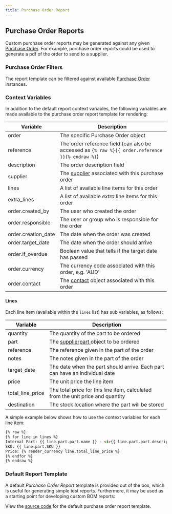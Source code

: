 ```yaml
---
title: Purchase Order Report
---
```


## Purchase Order Reports

Custom purchase order reports may be generated against any given [Purchase Order](../order/purchase_order.md). For example, purchase order reports could be used to generate a pdf of the order to send to a supplier.

### Purchase Order Filters

The report template can be filtered against available [Purchase Order](../order/purchase_order.md) instances.

### Context Variables

In addition to the default report context variables, the following variables are made available to the purchase order report template for rendering:

| Variable | Description |
| --- | --- |
| order | The specific Purchase Order object |
| reference | The order reference field (can also be accessed as `{% raw %}{{ order.reference }}{% endraw %}`) |
| description | The order description field |
| supplier | The [supplier](../order/company.md#suppliers) associated with this purchase order |
| lines | A list of available line items for this order |
| extra_lines | A list of available *extra* line items for this order |
| order.created_by | The user who created the order |
| order.responsible | The user or group who is responsible for the order |
| order.creation_date | The date when the order was created |
| order.target_date | The date when the order should arrive |
| order.if_overdue | Boolean value that tells if the target date has passed |
| order.currency | The currency code associated with this order, e.g. 'AUD' |
| order.contact | The [contact](./context_variables.md#contact)  object associated with this order |

#### Lines

Each line item (available within the `lines` list) has sub variables, as follows:

| Variable | Description |
| --- | --- |
| quantity | The quantity of the part to be ordered |
| part | The [supplierpart ](./context_variables.md#supplierpart) object to be ordered |
| reference | The reference given in the part of the order |
| notes | The notes given in the part of the order |
| target_date | The date when the part should arrive. Each part can have an individual date |
| price | The unit price the line item |
| total_line_price | The total price for this line item, calculated from the unit price and quantity |
| destination | The stock location where the part will be stored |

A simple example below shows how to use the context variables for each line item:

```html
{% raw %}
{% for line in lines %}
Internal Part: {{ line.part.part.name }} - <i>{{ line.part.part.description }}</i>
SKU: {{ line.part.SKU }}
Price: {% render_currency line.total_line_price %}
{% endfor %}
{% endraw %}
```


### Default Report Template

A default *Purchase Order Report* template is provided out of the box, which is useful for generating simple test reports. Furthermore, it may be used as a starting point for developing custom BOM reports:

View the [source code](https://github.com/inventree/InvenTree/blob/master/src/backend/InvenTree/report/templates/report/inventree_po_report_base.html) for the default purchase order report template.

